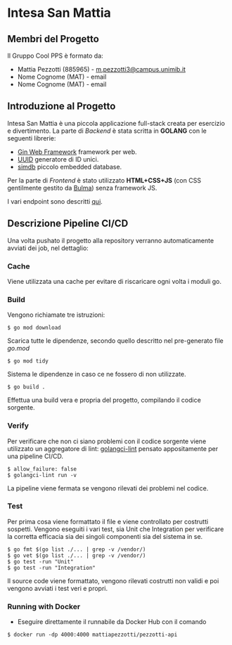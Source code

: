 # Intesa San Mattia

## Membri del Progetto
Il Gruppo Cool PPS è formato da:
- Mattia Pezzotti (885965) - m.pezzotti3@campus.unimib.it
- Nome Cognome (MAT) - email
- Nome Cognome (MAT) - email

## Introduzione al Progetto
Intesa San Mattia è una piccola applicazione full-stack creata per esercizio e divertimento.
La parte di *Backend* è stata scritta in **GOLANG** con le seguenti librerie:
- [Gin Web Framework](https://github.com/gin-gonic/gin) framework per web.
- [UUID](https://github.com/gofrs/uuid) generatore di ID unici.
- [simdb](https://github.com/sonyarouje/simdb) piccolo embedded database.

Per la parte di *Frontend* è stato utilizzato **HTML+CSS+JS** (con CSS gentilmente gestito da [Bulma](https://bulma.io/)) senza framework JS.

I vari endpoint sono descritti [qui](https://gitlab.com/unitestworks/2023_assignment1_ISM/-/blob/develop/endpoint.md).

## Descrizione Pipeline CI/CD
Una volta pushato il progetto alla repository verranno automaticamente avviati dei job, nel dettaglio:

### Cache
Viene utilizzata una cache per evitare di riscaricare ogni volta i moduli go.

### Build
Vengono richiamate tre istruzioni:
```
$ go mod download
```
Scarica tutte le dipendenze, secondo quello descritto nel pre-generato file *go.mod*

```
$ go mod tidy
```
Sistema le dipendenze in caso ce ne fossero di non utilizzate.

```
$ go build .
```
Effettua una build vera e propria del progetto, compilando il codice sorgente.

### Verify
Per verificare che non ci siano problemi con il codice sorgente viene utilizzato un aggregatore di lint: [golangci-lint](https://golangci-lint.run/) pensato appositamente per una pipeline CI/CD.

```
$ allow_failure: false
$ golangci-lint run -v
```

La pipeline viene fermata se vengono rilevati dei problemi nel codice.

### Test
Per prima cosa viene formattato il file e viene controllato per costrutti sospetti.
Vengono eseguiti i vari test, sia Unit che Integration per verificare la corretta efficacia sia dei singoli componenti sia del sistema in se.

```
$ go fmt $(go list ./... | grep -v /vendor/)
$ go vet $(go list ./... | grep -v /vendor/)
$ go test -run "Unit"
$ go test -run "Integration"
```

Il source code viene formattato, vengono rilevati costrutti non validi e poi vengono avviati i test veri e propri.

### Running with Docker
- Eseguire direttamente il runnabile da Docker Hub con il comando
  
```
$ docker run -dp 4000:4000 mattiapezzotti/pezzotti-api
``` 

